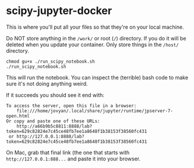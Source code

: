 # scipy-jupyter-docker

This is where you'll put all your files so that they're on your local machine. 

Do NOT store anything in the `/work/` or root (`/`) directory. If you do it will be deleted when you update your container. Only store things in the `/host/` directory.

```
chmod gu+x ./run_scipy_notebook.sh
./run_scipy_notebook.sh 
```

This will run the notebook. You can inspect the (terrible) bash code to make sure it's not doing anything weird.

If it succeeds you should see it end with: 
```
To access the server, open this file in a browser:
    file:///home/jovyan/.local/share/jupyter/runtime/jpserver-7-open.html
Or copy and paste one of these URLs:
    http://a66b9b5c8811:8888/lab?token=629c82824e7c45ce48fb7ee1a8648f1b38153f38560fc431
 or http://127.0.0.1:8888/lab?token=629c82824e7c45ce48fb7ee1a8648f1b38153f38560fc431
```

On Mac, grab that final link (the one that starts with `http://127.0.0.1:888...` and paste it into your browser.